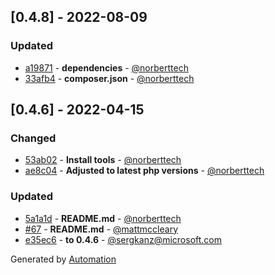 ## [0.4.8] - 2022-08-09

### Updated
- [a19871](https://github.com/app-insights-php/applicationInsights-php/commit/a1987178d53ebc63ebd43d2e39743570c860d927) - **dependencies** - [@norberttech](https://github.com/norberttech)
- [33afb4](https://github.com/app-insights-php/applicationInsights-php/commit/33afb44b495f17806100bd0cc11c5f34ca18a72f) - **composer.json** - [@norberttech](https://github.com/norberttech)

## [0.4.6] - 2022-04-15

### Changed
- [53ab02](https://github.com/app-insights-php/applicationInsights-php/commit/53ab0201679529c060f98a34c17ecaea2720d620) - **Install tools** - [@norberttech](https://github.com/norberttech)
- [ae8c04](https://github.com/app-insights-php/applicationInsights-php/commit/ae8c0494fcf19a23c1a292f51a1629ebf2413f90) - **Adjusted to latest php versions** - [@norberttech](https://github.com/norberttech)

### Updated
- [5a1a1d](https://github.com/app-insights-php/applicationInsights-php/commit/5a1a1d6fdb4ac11cf8e2b7ef4ba8852b8626c1f0) - **README.md** - [@norberttech](https://github.com/norberttech)
- [#67](https://github.com/microsoft/ApplicationInsights-PHP/pull/67) - **README.md** - [@mattmccleary](https://github.com/mattmccleary)
- [e35ec6](https://github.com/app-insights-php/applicationInsights-php/commit/e35ec61a9f370ec5b97c79cd20cab73628222e7c) - **to 0.4.6** - [@sergkanz@microsoft.com](#)

Generated by [Automation](https://github.com/aeon-php/automation)